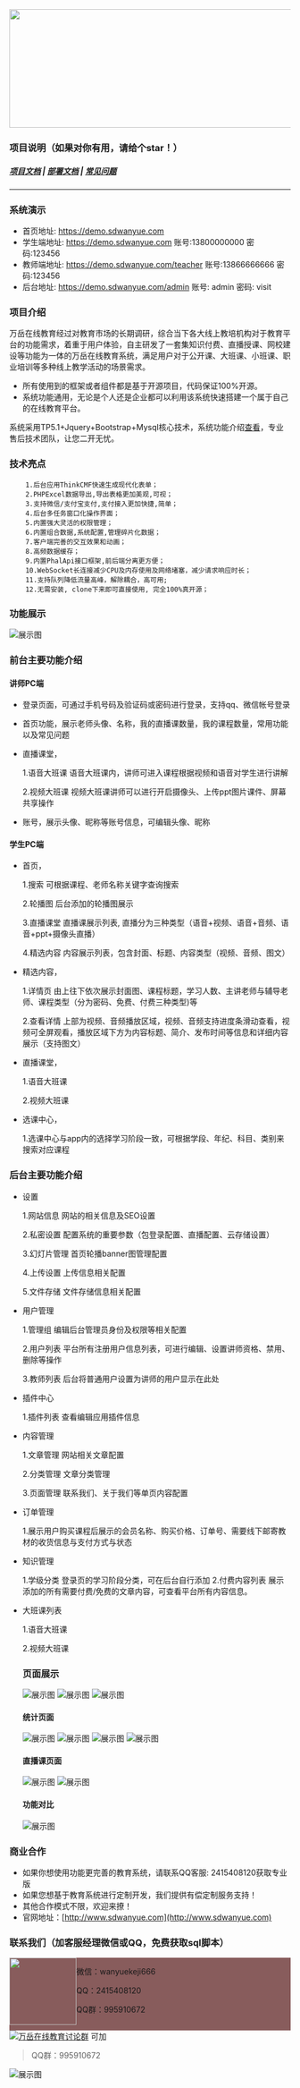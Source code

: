 <div align=center><img src="/readme/images/big_logo.png" width="590" height="212"/></div>


### 项目说明（如果对你有用，请给个star！）
##### <a target="_blank" href="http://doc.sdwanyue.com/wanyue_open_web/2006714">项目文档</a> |  <a target="_blank" href="http://doc.sdwanyue.com/wanyue_open_web/2006716">部署文档</a>  |  <a target="_blank" href="http://doc.sdwanyue.com/wanyue_open_web/2006714">常见问题</a>

---

### 系统演示
- 首页地址: <a target="_blank" href="https://demo.sdwanyue.com">https://demo.sdwanyue.com</a>
- 学生端地址: <a target="_blank" href="https://demo.sdwanyue.com">https://demo.sdwanyue.com</a> 账号:13800000000 密码:123456
- 教师端地址: <a target="_blank" href="https://demo.sdwanyue.com/teacher">https://demo.sdwanyue.com/teacher</a> 账号:13866666666 密码:123456
- 后台地址: <a target="_blank" href="https://demo.sdwanyue.com/admin">https://demo.sdwanyue.com/admin</a> 账号: admin 密码: visit
### 项目介绍
万岳在线教育经过对教育市场的长期调研，综合当下各大线上教培机构对于教育平台的功能需求，着重于用户体验，自主研发了一套集知识付费、直播授课、网校建设等功能为一体的万岳在线教育系统，满足用户对于公开课、大班课、小班课、职业培训等多种线上教学活动的场景需求。
* 所有使用到的框架或者组件都是基于开源项目，代码保证100%开源。
* 系统功能通用，无论是个人还是企业都可以利用该系统快速搭建一个属于自己的在线教育平台。

系统采用TP5.1+Jquery+Bootstrap+Mysql核心技术，系统功能介绍[查看](http://doc.sdwanyue.com/wanyue_open_web/2006714)，专业售后技术团队，让您二开无忧。

### 技术亮点
```
    1.后台应用ThinkCMF快速生成现代化表单；
    2.PHPExcel数据导出,导出表格更加美观,可视；
    3.支持微信/支付宝支付,支付接入更加快捷,简单；
    4.后台多任务窗口化操作界面；
    5.内置强大灵活的权限管理；
    6.内置组合数据,系统配置,管理碎片化数据；
    7.客户端完善的交互效果和动画；
    8.高频数据缓存；
    9.内置PhalApi接口框架,前后端分离更方便；
    10.WebSocket长连接减少CPU及内存使用及网络堵塞，减少请求响应时长；
    11.支持队列降低流量高峰，解除耦合，高可用;
    12.无需安装, clone下来即可直接使用, 完全100%真开源；
```
### 功能展示
 ![展示图](/readme/images/function_all.png "展示图.png")
 

### 前台主要功能介绍
#### 讲师PC端
* 登录页面，可通过手机号码及验证码或密码进行登录，支持qq、微信帐号登录
* 首页功能，展示老师头像、名称，我的直播课数量，我的课程数量，常用功能以及常见问题
* 直播课堂，

    1.语音大班课
            语音大班课内，讲师可进入课程根据视频和语音对学生进行讲解
            
    2.视频大班课
            视频大班课讲师可以进行开启摄像头、上传ppt图片课件、屏幕共享操作
* 账号，展示头像、昵称等账号信息，可编辑头像、昵称


#### 学生PC端
* 首页，

    1.搜索 可根据课程、老师名称关键字查询搜索
    
    2.轮播图 后台添加的轮播图展示
    
    3.直播课堂 直播课展示列表, 直播分为三种类型（语音+视频、语音+音频、语音+ppt+摄像头直播）

    4.精选内容 内容展示列表，包含封面、标题、内容类型（视频、音频、图文）

* 精选内容， 

    1.详情页 由上往下依次展示封面图、课程标题，学习人数、主讲老师与辅导老师、课程类型（分为密码、免费、付费三种类型)等
    
    2.查看详情 上部为视频、音频播放区域，视频、音频支持进度条滑动查看，视频可全屏观看，播放区域下方为内容标题、简介、发布时间等信息和详细内容展示（支持图文）

 * 直播课堂，
    
    1.语音大班课 
    
    2.视频大班课 
* 选课中心，
    
    1.选课中心与app内的选择学习阶段一致，可根据学段、年纪、科目、类别来搜索对应课程




### 后台主要功能介绍
* 设置
  
  1.网站信息 网站的相关信息及SEO设置
    
  2.私密设置 配置系统的重要参数（包登录配置、直播配置、云存储设置）
    
  3.幻灯片管理 首页轮播banner图管理配置
  
  4.上传设置 上传信息相关配置
  
  5.文件存储 文件存储信息相关配置
  
* 用户管理
    
  1.管理组 编辑后台管理员身份及权限等相关配置
    
  2.用户列表 平台所有注册用户信息列表，可进行编辑、设置讲师资格、禁用、删除等操作

  3.教师列表 后台将普通用户设置为讲师的用户显示在此处
  
* 插件中心

  1.插件列表 查看编辑应用插件信息

* 内容管理
    
  1.文章管理 网站相关文章配置
  
  2.分类管理 文章分类管理
  
  3.页面管理 联系我们、关于我们等单页内容配置
    
* 订单管理 

  1.展示用户购买课程后展示的会员名称、购买价格、订单号、需要线下邮寄教材的收货信息与支付方式与状态

* 知识管理
  
  1.学级分类 登录页的学习阶段分类，可在后台自行添加
  2.付费内容列表 展示添加的所有需要付费/免费的文章内容，可查看平台所有内容信息。
  
* 大班课列表
  
  1.语音大班课 
  
  2.视频大班课 

 
  
  
  ### 页面展示
  
  ![展示图](/readme/images/function1111.png "展示图.png")
  ![展示图](/readme/images/function2222.png "展示图.png")
  ![展示图](/readme/images/function3333.png "展示图.png")
  
  #### 统计页面
  ![展示图](/readme/images/user_anal.png "展示图.png")
  ![展示图](/readme/images/商品分析.png "展示图.png")
  ![展示图](/readme/images/deal_anal.png "展示图.png")
  ![展示图](/readme/images/data_view.png "展示图.png")
  
    
  #### 直播课页面
  ![展示图](/readme/images/live_student.png "展示图.png")
  ![展示图](/readme/images/live_yuyin_student.png "展示图.png")
  
  #### 功能对比
  ![展示图](/readme/images/table1.png "展示图.png")
  

### 商业合作
* 如果你想使用功能更完善的教育系统，请联系QQ客服: 2415408120获取专业版
* 如果您想基于教育系统进行定制开发，我们提供有偿定制服务支持！
* 其他合作模式不限，欢迎来撩！
* 官网地址：[http://www.sdwanyue.com](http://www.sdwanyue.com)
                
  
### 联系我们（加客服经理微信或QQ，免费获取sql脚本）

<div style="height:130px; background-color: #885c5c;">
    <img class="kefu_weixin" style="float:left;" src="/readme/images/weixin.png" width="120" height="120"/>
    <div style="float:left;">
        <p>微信：wanyuekeji666</p>
        <p>QQ：2415408120</p>
        <p>QQ群：995910672</p>
    </div>
</div>
<a target="_blank" href="https://qm.qq.com/cgi-bin/qm/qr?k=JShAyXeoKqg2lWFEUSElxELImhjeMG4y&jump_from=webapi"><img border="0" src="//pub.idqqimg.com/wpa/images/group.png" alt="万岳在线教育讨论群" title="万岳在线教育讨论群"></a> 可加

> QQ群：995910672


![展示图](/readme/images/公众号.png "展示图.png")


